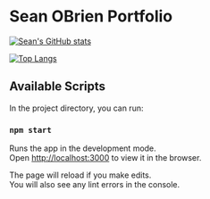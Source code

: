 # Sean OBrien Portfolio
[![Sean's GitHub stats](https://github-readme-stats.vercel.app/api?username=sobrien-banyan&count_private=true&show_icons=true&hide=stars,issues,prs,contribs)](https://github.com/sobrien-banyan/github-readme-stats)


[![Top Langs](https://github-readme-stats.vercel.app/api/top-langs/?username=sobrien-banyan&layout=compact)](https://github.com/username=sobrien-banyan/github-readme-stats)
## Available Scripts

In the project directory, you can run:

### `npm start`

Runs the app in the development mode.\
Open [http://localhost:3000](http://localhost:3000) to view it in the browser.

The page will reload if you make edits.\
You will also see any lint errors in the console.

